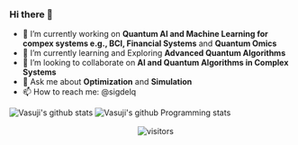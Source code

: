 ### Hi there 👋

- 🔭 I’m currently working on **Quantum AI and Machine Learning for compex systems e.g., BCI, Financial Systems** and **Quantum Omics**
- 🌱 I’m currently learning and Exploring **Advanced Quantum Algorithms**
- 👯 I’m looking to collaborate on **AI and Quantum Algorithms in Complex Systems**
- 💬 Ask me about **Optimization** and **Simulation**
- 📫 How to reach me: @sigdelq


<!-- https://github.com/anuraghazra/github-readme-stats -->

![Vasuji's github stats](https://github-readme-stats.vercel.app/api?username=vasuji&show_icons=true&hide_border=true)
![Vasuji's github Programming stats](https://github-readme-stats.vercel.app/api/top-langs/?username=vasuji&show_icons=true&hide_border=true")
<br />
<p align="center">
    <img align="center" alt="visitors" src="https://visitor-badge.laobi.icu/badge?page_id=vasuji.vasuji" />
</p>
<!--![visitors](https://visitor-badge.laobi.icu/badge?page_id=page.id) -->
<!--! https://visitor-badge.laobi.icu/#docs -->
